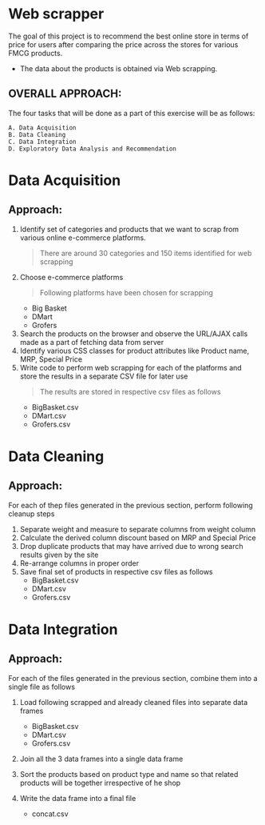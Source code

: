 # Web scrapper
The goal of this project is to recommend the best online store in terms of price for users after comparing the price across the stores for various FMCG products. 
 - The data about the products is obtained via Web scrapping. 
## OVERALL APPROACH: 

The four tasks that will be done as a part of this exercise will be as follows:
 
    A. Data Acquisition  
    B. Data Cleaning 
    C. Data Integration 
    D. Exploratory Data Analysis and Recommendation
# Data Acquisition

## Approach:

 1.  Identify set of categories and products that we want to scrap from various online e-commerce platforms.
     >There are around 30 categories and 150 items identified for web scrapping
 2.  Choose e-commerce platforms 
     >Following platforms have been chosen for scrapping
     - Big Basket
     - DMart
     - Grofers
 3.  Search the products on the browser and observe the URL/AJAX calls made as a part of fetching data from server
 4.  Identify various CSS classes for product attributes like Product name, MRP, Special Price
 5.  Write code to perform web scrapping for each of the platforms and store the results in a separate CSV file for later use
     > The results are stored in respective csv files as follows
     - BigBasket.csv
     - DMart.csv
     - Grofers.csv
# Data Cleaning

## Approach:

 For each of thep files generated in the previous section, perform following cleanup steps
 1. Separate weight and measure to separate columns from weight column
 2. Calculate the derived column discount based on MRP and Special Price
 3. Drop duplicate products that may have arrived due to wrong search results given by the site
 4. Re-arrange columns in proper order
 5. Save final set of products in respective csv files as follows
     - BigBasket.csv
     - DMart.csv
     - Grofers.csv
# Data Integration

## Approach:

 For each of the files generated in the previous section, combine them into a single file as follows
 1. Load following scrapped and already cleaned files into separate data frames 
     - BigBasket.csv
     - DMart.csv
     - Grofers.csv         
 2. Join all the 3 data frames into a single data frame
 3. Sort the products based on product type and name so that related products will be together irrespective of he shop
 
 4. Write the data frame into a final file
      - concat.csv
